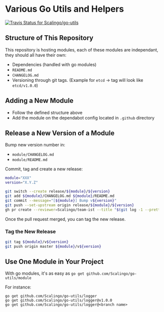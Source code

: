 # Various Go Utils and Helpers

[ ![Travis Status for
Scalingo/go-utils](https://travis-ci.com/Scalingo/go-utils.svg?branch=master)](https://travis-ci.com/github/Scalingo/go-utils)

## Structure of This Repository

This repository is hosting modules, each of these modules are independant, they should all have their own:

* Dependencies (handled with go modules)
* `README.md`
* `CHANGELOG.md`
* Versioning through git tags. (Example for `etcd` → tag will look like `etcd/v1.0.0`)

## Adding a New Module

- Follow the defined structure above
- Add the module on the dependabot config located in `.github` directory

## Release a New Version of a Module

Bump new version number in:

- `module/CHANGELOG.md`
- `module/README.md`

Commit, tag and create a new release:

```sh
module="XXX"
version="X.Y.Z"

git switch --create release/${module}/${version}
git add ${module}/CHANGELOG.md ${module}/README.md
git commit --message="[${module}] Bump v${version}"
git push --set-upstream origin release/${module}/${version}
gh pr create --reviewer=Scalingo/team-ist --title "$(git log -1 --pretty=%B)"
```

Once the pull request merged, you can tag the new release.

### Tag the New Release

```bash
git tag ${module}/v${version}
git push origin master ${module}/v${version}
```

## Use One Module in Your Project

With go modules, it's as easy as `go get github.com/Scalingo/go-utils/module`

For instance:

```
go get github.com/Scalingo/go-utils/logger
go get github.com/Scalingo/go-utils/logger@v1.0.0
go get github.com/Scalingo/go-utils/logger@<branch name>
```
